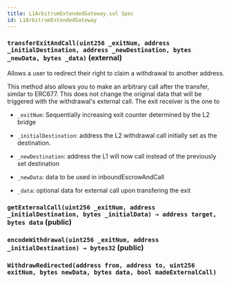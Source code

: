 ```yaml
---
title: L1ArbitrumExtendedGateway.sol Spec
id: L1ArbitrumExtendedGateway
---
```


### `transferExitAndCall(uint256 _exitNum, address _initialDestination, address _newDestination, bytes _newData, bytes _data)` (external)

Allows a user to redirect their right to claim a withdrawal to another address.

This method also allows you to make an arbitrary call after the transfer, similar to ERC677. This does not change the original data that will be triggered with the withdrawal's external call. The exit receiver is the one to

- `_exitNum`: Sequentially increasing exit counter determined by the L2 bridge

- `_initialDestination`: address the L2 withdrawal call initially set as the destination.

- `_newDestination`: address the L1 will now call instead of the previously set destination

- `_newData`: data to be used in inboundEscrowAndCall

- `_data`: optional data for external call upon transfering the exit

### `getExternalCall(uint256 _exitNum, address _initialDestination, bytes _initialData) → address target, bytes data` (public)

### `encodeWithdrawal(uint256 _exitNum, address _initialDestination) → bytes32` (public)

### `WithdrawRedirected(address from, address to, uint256 exitNum, bytes newData, bytes data, bool madeExternalCall)`
